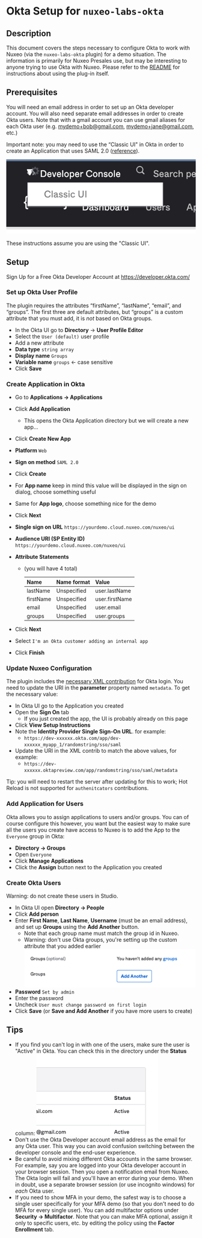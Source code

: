 # Okta Setup for `nuxeo-labs-okta`

## Description

This document covers the steps necessary to configure Okta to work with Nuxeo (via the `nuxeo-labs-okta` plugin) for a demo situation. The information is primarily for Nuxeo Presales use, but may be interesting to anyone trying to use Okta with Nuxeo. Please refer to the [README](../README.md) for instructions about using the plug-in itself.

## Prerequisites

You will need an email address in order to set up an Okta developer account. You will also need separate email addresses in order to create Okta users. Note that with a gmail account you can use gmail aliases for each Okta user (e.g. mydemo+bob@gmail.com, mydemo+jane@gmail.com, etc.)

Important note: you may need to use the “Classic UI" in Okta in order to create an Application that uses SAML 2.0 ([reference](https://support.okta.com/help/s/article/Why-can-t-I-add-a-SAML-Application-with-an-Okta-Developer-account?language=en_US)).

![Classic UI](classic.png)

These instructions assume you are using the "Classic UI".

## Setup

Sign Up for a Free Okta Developer Account at https://developer.okta.com/

### Set up Okta User Profile

The plugin requires the attributes “firstName”, “lastName”, “email”, and “groups”. The first three are default attributes, but “groups” is a custom attribute that you must add, it is *not* based on Okta groups.

* In the Okta UI go to **Directory** -> **User Profile Editor**
* Select the `User (default)` user profile
* Add a new attribute
* **Data type** `string array`
* **Display name** `Groups`
* **Variable name** `groups` <- case sensitive
* Click **Save**

### Create Application in Okta

* Go to **Applications -> Applications**
* Click **Add Application**
  * This opens the Okta Application directory but we will create a new app...
* Click **Create New App**
* **Platform** `Web`
* **Sign on method** `SAML 2.0`
* Click **Create**
* For **App name** keep in mind this value will be displayed in the sign on dialog, choose something useful
* Same for **App logo**, choose something nice for the demo
* Click **Next**
* **Single sign on URL** `https://yourdemo.cloud.nuxeo.com/nuxeo/ui`
* **Audience URI (SP Entity ID)** `https://yourdemo.cloud.nuxeo.com/nuxeo/ui`
* **Attribute Statements**
  * (you will have 4 total)

    | Name | Name format | Value |
    | - | - | - |
    | lastName | Unspecified | user.lastName |
    | firstName | Unspecified | user.firstName |
    | email | Unspecified | user.email |
    | groups | Unspecified | user.groups |

* Click **Next**
* Select `I'm an Okta customer adding an internal app`
* Click **Finish**

### Update Nuxeo Configuration

The plugin includes the [necessary XML contribution](../studio/contrib.xml) for Okta login. You need to update the URI in the **parameter** property named `metadata`. To get the necessary value:

* In Okta UI go to the Application you created
* Open the **Sign On** tab
  * If you just created the app, the UI is probably already on this page
* Click **View Setup Instructions**
* Note the **Identity Provider Single Sign-On URL**. for example:
  * `https://dev-xxxxxx.okta.com/app/dev-xxxxxx_myapp_1/randomstring/sso/saml`
* Update the URI in the XML contrib to match the above values, for example:
  * `https://dev-xxxxxx.oktapreview.com/app/randomstring/sso/saml/metadata`

Tip: you will need to restart the server after updating for this to work; Hot Reload is not supported for `authenitcators` contributions.

### Add Application for Users

Okta allows you to assign applications to users and/or groups. You can of course configure this however, you want but the easiest way to make sure all the users you create have access to Nuxeo is to add the App to the `Everyone` group in Okta:

* **Directory -> Groups**
* Open `Everyone`
* Click **Manage Applications**
* Click the **Assign** button next to the Application you created

### Create Okta Users

Warning: do not create these users in Studio.

* In Okta UI open **Directory -> People**
* Click **Add person**
* Enter **First Name**, **Last Name**, **Username** (must be an email address), and set up **Groups** using the **Add Another** button.
  * Note that each group name must match the group id in Nuxeo.
  * Warning: don't use Okta groups, you're setting up the custom attribute that you added earlier
![groups](groups.png)
* **Password** `Set by admin`
* Enter the password
* Uncheck `User must change password on first login`
* Click **Save** (or **Save and Add Another** if you have more users to create)

## Tips

* If you find you can't log in with one of the users, make sure the user is "Active" in Okta. You can check this in the directory under the **Status** column:
![status](status.png)
* Don't use the Okta Developer account email address as the email for any Okta user. This way you can avoid confusion switching between the developer console and the end-user experience.
* Be careful to avoid mixing different Okta accounts in the same browser. For example, say you are logged into your Okta developer account in your browser session. Then you open a notification email from Nuxeo. The Okta login will fail and you'll have an error during your demo. When in doubt, use a separate browser session (or use incognito windows) for *each* Okta user.
* If you need to show MFA in your demo, the safest way is to choose a single user specifically for your MFA demo (so that you don't need to do MFA for every single user). You can add multifactor options under **Security -> Multifactor**. Note that you can make MFA optional, assign it only to specific users, etc. by editing the policy using the **Factor Enrollment** tab.

